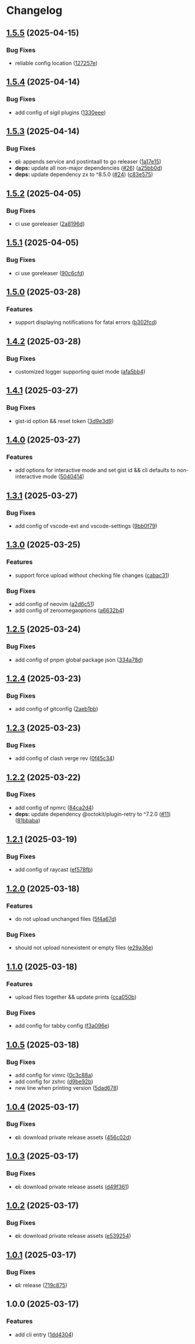 # Changelog

## [1.5.5](https://github.com/GloryWong/updown/compare/v1.5.4...v1.5.5) (2025-04-15)


### Bug Fixes

* reliable config location ([127257e](https://github.com/GloryWong/updown/commit/127257ec67165cd98f2e0eda841469a4b197610a))

## [1.5.4](https://github.com/GloryWong/updown/compare/v1.5.3...v1.5.4) (2025-04-14)


### Bug Fixes

* add config of sigil plugins ([1330eee](https://github.com/GloryWong/updown/commit/1330eeefc65fc387b6f30b3d8703db33330ef868))

## [1.5.3](https://github.com/GloryWong/updown/compare/v1.5.2...v1.5.3) (2025-04-14)


### Bug Fixes

* **ci:** appends service and postintaall to go releaser ([1a17e15](https://github.com/GloryWong/updown/commit/1a17e1536d0c5773062b4de064a6498c11e83d94))
* **deps:** update all non-major dependencies ([#26](https://github.com/GloryWong/updown/issues/26)) ([a25bb0d](https://github.com/GloryWong/updown/commit/a25bb0d9d279b0fb77aa0496c525ca5ccfc20a76))
* **deps:** update dependency zx to ^8.5.0 ([#24](https://github.com/GloryWong/updown/issues/24)) ([c83e575](https://github.com/GloryWong/updown/commit/c83e575057abf20856d5172b80fb81b3c9db3c66))

## [1.5.2](https://github.com/GloryWong/updown/compare/v1.5.1...v1.5.2) (2025-04-05)


### Bug Fixes

* ci use goreleaser ([2a8196d](https://github.com/GloryWong/updown/commit/2a8196d9e3aa70a369631cd697f0bf261b6109ef))

## [1.5.1](https://github.com/GloryWong/updown/compare/v1.5.0...v1.5.1) (2025-04-05)


### Bug Fixes

* ci use goreleaser ([90c6cfd](https://github.com/GloryWong/updown/commit/90c6cfda4d3e7414f7d065255a2ed761f295f3e6))

## [1.5.0](https://github.com/GloryWong/updown/compare/v1.4.2...v1.5.0) (2025-03-28)


### Features

* support displaying notifications for fatal errors ([b302fcd](https://github.com/GloryWong/updown/commit/b302fcd895a7c8e211cee8621e05aa44b0b7b5bd))

## [1.4.2](https://github.com/GloryWong/updown/compare/v1.4.1...v1.4.2) (2025-03-28)


### Bug Fixes

* customized logger supporting quiet mode ([afa5bb4](https://github.com/GloryWong/updown/commit/afa5bb4e3ac83809dad1591909f2952c07d2d981))

## [1.4.1](https://github.com/GloryWong/updown/compare/v1.4.0...v1.4.1) (2025-03-27)


### Bug Fixes

* gist-id option && reset token ([3d9e3d9](https://github.com/GloryWong/updown/commit/3d9e3d97689c402ba08eb6e2c5de3c33a7871347))

## [1.4.0](https://github.com/GloryWong/updown/compare/v1.3.1...v1.4.0) (2025-03-27)


### Features

* add options for interactive mode and set gist id && cli defaults to non-interactive mode ([5040414](https://github.com/GloryWong/updown/commit/5040414379734af14e925c55a1e8bb65762a2b79))

## [1.3.1](https://github.com/GloryWong/updown/compare/v1.3.0...v1.3.1) (2025-03-27)


### Bug Fixes

* add config of vscode-ext and vscode-settings ([9bb0f79](https://github.com/GloryWong/updown/commit/9bb0f795a277f089dcf06c1aa1204709d302eec3))

## [1.3.0](https://github.com/GloryWong/updown/compare/v1.2.5...v1.3.0) (2025-03-25)


### Features

* support force upload without checking file changes ([cabac31](https://github.com/GloryWong/updown/commit/cabac317fceb330d9c88219c9664556c31eabc32))


### Bug Fixes

* add config of neovim ([a2d6c51](https://github.com/GloryWong/updown/commit/a2d6c51cebb626f24f6cc209bf9860fc05d9109c))
* add config of zeroomegaoptions ([a6632b4](https://github.com/GloryWong/updown/commit/a6632b48c9dc4a7cdee80d617b5de04dceaa93bd))

## [1.2.5](https://github.com/GloryWong/updown/compare/v1.2.4...v1.2.5) (2025-03-24)


### Bug Fixes

* add config of pnpm global package json ([334a78d](https://github.com/GloryWong/updown/commit/334a78d41a1a681f2ff343259ca6c488d1be5104))

## [1.2.4](https://github.com/GloryWong/updown/compare/v1.2.3...v1.2.4) (2025-03-23)


### Bug Fixes

* add config of gitconfig ([2aeb1bb](https://github.com/GloryWong/updown/commit/2aeb1bb7c73e24aaf365f4e258d1dd45e3547477))

## [1.2.3](https://github.com/GloryWong/updown/compare/v1.2.2...v1.2.3) (2025-03-23)


### Bug Fixes

* add config of clash verge rev ([0f45c34](https://github.com/GloryWong/updown/commit/0f45c34d89abc7769f9c847264242d666469eb2c))

## [1.2.2](https://github.com/GloryWong/updown/compare/v1.2.1...v1.2.2) (2025-03-22)


### Bug Fixes

* add config of npmrc ([84ca2d4](https://github.com/GloryWong/updown/commit/84ca2d466762b2e58ea4f1cef0d8433851f9ce13))
* **deps:** update dependency @octokit/plugin-retry to ^7.2.0 ([#11](https://github.com/GloryWong/updown/issues/11)) ([81bbaba](https://github.com/GloryWong/updown/commit/81bbababffaf12df3876c0e2f30c282c570d8b0a))

## [1.2.1](https://github.com/GloryWong/updown/compare/v1.2.0...v1.2.1) (2025-03-19)


### Bug Fixes

* add config of raycast ([ef578fb](https://github.com/GloryWong/updown/commit/ef578fbca81e4189068b5944d7395d472242245b))

## [1.2.0](https://github.com/GloryWong/updown/compare/v1.1.0...v1.2.0) (2025-03-18)


### Features

* do not upload unchanged files ([5f4a67d](https://github.com/GloryWong/updown/commit/5f4a67d81aaadd7278683ede2d81c996c15e76cb))


### Bug Fixes

* should not upload nonexistent or empty files ([e29a36e](https://github.com/GloryWong/updown/commit/e29a36e12a34a8be8b3f019809b7cc6fa04c7ee6))

## [1.1.0](https://github.com/GloryWong/updown/compare/v1.0.5...v1.1.0) (2025-03-18)


### Features

* upload files together && update prints ([cca050b](https://github.com/GloryWong/updown/commit/cca050b6d263532740ff445dc7ddca0cd1444fdb))


### Bug Fixes

* add config for tabby config ([f3a096e](https://github.com/GloryWong/updown/commit/f3a096e1e9232d7cd2093a8ad228b8a2bbed1795))

## [1.0.5](https://github.com/GloryWong/updown/compare/v1.0.4...v1.0.5) (2025-03-18)


### Bug Fixes

* add config for vimrc ([0c3c88a](https://github.com/GloryWong/updown/commit/0c3c88ae56ac04923f98b688c3a7fe2612a12c00))
* add config for zshrc ([d9be92b](https://github.com/GloryWong/updown/commit/d9be92bd11738e73cbd26e21db246891e20c5c4f))
* new line when printing version ([5dad678](https://github.com/GloryWong/updown/commit/5dad6781f327889014a3b731d7b99832d704a182))

## [1.0.4](https://github.com/GloryWong/updown/compare/v1.0.3...v1.0.4) (2025-03-17)


### Bug Fixes

* **ci:** download private release assets ([456c02d](https://github.com/GloryWong/updown/commit/456c02deda11e2a9467053109e67c3530a7025d5))

## [1.0.3](https://github.com/GloryWong/updown/compare/v1.0.2...v1.0.3) (2025-03-17)


### Bug Fixes

* **ci:** download private release assets ([d49f361](https://github.com/GloryWong/updown/commit/d49f361257670c083ece869cdf75523368b8aa57))

## [1.0.2](https://github.com/GloryWong/updown/compare/v1.0.1...v1.0.2) (2025-03-17)


### Bug Fixes

* **ci:** download private release assets ([e539254](https://github.com/GloryWong/updown/commit/e5392547634bf9afad7bbcd05fd8b1884e9480bc))

## [1.0.1](https://github.com/GloryWong/updown/compare/v1.0.0...v1.0.1) (2025-03-17)


### Bug Fixes

* **ci:** release ([719c875](https://github.com/GloryWong/updown/commit/719c875f6c5265d86f040f98757a40877bdf3816))

## 1.0.0 (2025-03-17)


### Features

* add cli entry ([1dd4304](https://github.com/GloryWong/updown/commit/1dd43048bec17823413fa96edcbc1fb388d48241))
